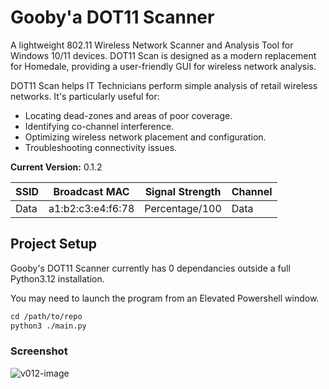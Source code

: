 # Gooby'a DOT11 Scanner

A lightweight 802.11 Wireless Network Scanner and Analysis Tool for Windows 10/11 devices. DOT11 Scan is designed as a modern replacement for Homedale, providing a user-friendly GUI for wireless network analysis.

DOT11 Scan helps IT Technicians perform simple analysis of retail wireless networks. It's particularly useful for:

- Locating dead-zones and areas of poor coverage.
- Identifying co-channel interference.
- Optimizing wireless network placement and configuration.
- Troubleshooting connectivity issues.

**Current Version:** 0.1.2

| **SSID** | **Broadcast MAC** | **Signal Strength**| **Channel** |
| --- | --- | --- | --- |
| Data | a1:b2:c3:e4:f6:78 | Percentage/100 | Data |

## Project Setup

Gooby's DOT11 Scanner currently has 0 dependancies outside a full Python3.12 installation.

You may need to launch the program from an Elevated Powershell window.

```txt
cd /path/to/repo
python3 ./main.py
```

### Screenshot

![v012-image](https://github.com/user-attachments/assets/479812a5-e6dc-4b69-a7c6-453d2b210912)
